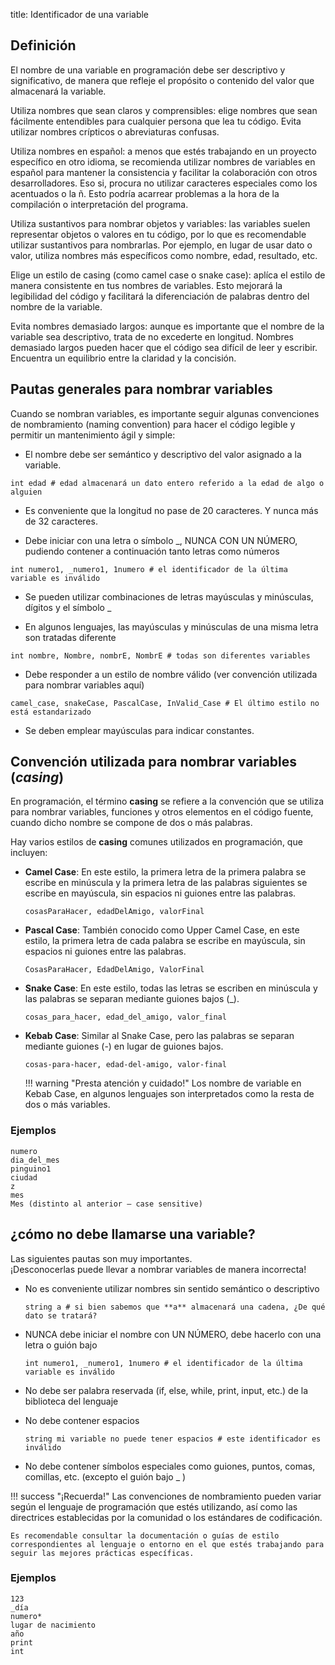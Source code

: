 title: Identificador de una variable

## Definición

El nombre de una variable en programación debe ser descriptivo y significativo, de manera que refleje el propósito o contenido del valor que almacenará la variable. 

Utiliza nombres que sean claros y comprensibles: elige nombres que sean fácilmente entendibles para cualquier persona que lea tu código. Evita utilizar nombres crípticos o abreviaturas confusas.

Utiliza nombres en español: a menos que estés trabajando en un proyecto específico en otro idioma, se recomienda utilizar nombres de variables en español para mantener la consistencia y facilitar la colaboración con otros desarrolladores. Eso si, procura no utilizar caracteres especiales como los acentuados o la ñ. Esto podría acarrear problemas a la hora de la compilación o interpretación del programa.

Utiliza sustantivos para nombrar objetos y variables: las variables suelen representar objetos o valores en tu código, por lo que es recomendable utilizar sustantivos para nombrarlas. Por ejemplo, en lugar de usar dato o valor, utiliza nombres más específicos como nombre, edad, resultado, etc.

Elige un estilo de casing (como camel case o snake case): aplíca el estilo de manera consistente en tus nombres de variables. Esto mejorará la legibilidad del código y facilitará la diferenciación de palabras dentro del nombre de la variable.

Evita nombres demasiado largos: aunque es importante que el nombre de la variable sea descriptivo, trata de no excederte en longitud. Nombres demasiado largos pueden hacer que el código sea difícil de leer y escribir. Encuentra un equilibrio entre la claridad y la concisión.

## Pautas generales para nombrar variables

Cuando se nombran variables, es importante seguir algunas convenciones de nombramiento (naming convention) para hacer el código legible y permitir un mantenimiento ágil y simple:

* El nombre debe ser semántico y descriptivo del valor asignado a la variable.
```
int edad # edad almacenará un dato entero referido a la edad de algo o alguien
```

* Es conveniente que la longitud no pase de 20 caracteres. Y nunca más de 32 caracteres.

* Debe iniciar con una letra o símbolo _, NUNCA CON UN NÚMERO, pudiendo contener a continuación tanto letras como números
```
int numero1, _numero1, 1numero # el identificador de la última variable es inválido
```

* Se pueden utilizar combinaciones de letras mayúsculas y minúsculas, dígitos y el símbolo _

* En algunos lenguajes, las mayúsculas y minúsculas de una misma letra son tratadas diferente
```
int nombre, Nombre, nombrE, NombrE # todas son diferentes variables
```

* Debe responder a un estilo de nombre válido (ver convención utilizada para nombrar variables aquí)
```
camel_case, snakeCase, PascalCase, InValid_Case # El último estilo no está estandarizado
```

* Se deben emplear mayúsculas para indicar constantes.

## Convención utilizada para nombrar variables (_casing_)

En programación, el término **casing** se refiere a la convención que se utiliza para nombrar variables, funciones y otros elementos en el código fuente, cuando dicho nombre se compone de dos o más palabras. 

Hay varios estilos de **casing** comunes utilizados en programación, que incluyen:

* **Camel Case**: En este estilo, la primera letra de la primera palabra se escribe en minúscula y la primera letra de las palabras siguientes se escribe en mayúscula, sin espacios ni guiones entre las palabras. 
		
    ```
    cosasParaHacer, edadDelAmigo, valorFinal
    ```

* **Pascal Case**: También conocido como Upper Camel Case, en este estilo, la primera letra de cada palabra se escribe en mayúscula, sin espacios ni guiones entre las palabras.
		
    ```
    CosasParaHacer, EdadDelAmigo, ValorFinal
    ```

* **Snake Case**: En este estilo, todas las letras se escriben en minúscula y las palabras se separan mediante guiones bajos (_).

    ```
    cosas_para_hacer, edad_del_amigo, valor_final
    ```     

* **Kebab Case**: Similar al Snake Case, pero las palabras se separan mediante guiones (-) en lugar de guiones bajos. 
		
    ```
    cosas-para-hacer, edad-del-amigo, valor-final
    ```
    
    !!! warning "Presta atención y cuidado!"
        Los nombre de variable en Kebab Case, en algunos lenguajes son interpretados como la resta de dos o más variables.

### Ejemplos

```
numero
dia_del_mes
pinguino1
ciudad
z
mes
Mes (distinto al anterior – case sensitive)
```

## ¿cómo no debe llamarse una variable?

Las siguientes pautas son muy importantes.  
¡Desconocerlas puede llevar a nombrar variables de manera incorrecta!

* No es conveniente utilizar nombres sin sentido semántico o descriptivo
	```
    string a # si bien sabemos que **a** almacenará una cadena, ¿De qué dato se tratará?
    ```

* NUNCA debe iniciar el nombre con UN NÚMERO, debe hacerlo con una letra o guión bajo
	```
    int numero1, _numero1, 1numero # el identificador de la última variable es inválido
    ```

* No debe ser palabra reservada (if, else, while, print, input, etc.) de la biblioteca del lenguaje

* No debe contener espacios
    ```
	string mi variable no puede tener espacios # este identificador es inválido
    ```

* No debe contener símbolos especiales como guiones, puntos, comas, comillas, etc. (excepto el guión bajo _ )

!!! success "¡Recuerda!"
    Las convenciones de nombramiento pueden variar según el lenguaje de programación que estés utilizando, así como las directrices establecidas por la comunidad o los estándares de codificación. 

    Es recomendable consultar la documentación o guías de estilo correspondientes al lenguaje o entorno en el que estés trabajando para seguir las mejores prácticas específicas.

### Ejemplos

```
123
_día
numero*
lugar de nacimiento
año
print
int
```
